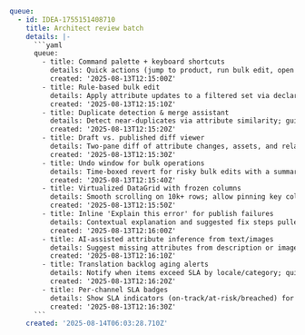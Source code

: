 ```yaml
queue:
  - id: IDEA-1755151408710
    title: Architect review batch
    details: |-
      ```yaml
      queue:
        - title: Command palette + keyboard shortcuts
          details: Quick actions (jump to product, run bulk edit, open saved view) with discoverable shortcut hints.
          created: '2025-08-13T12:15:00Z'
        - title: Rule-based bulk edit
          details: Apply attribute updates to a filtered set via declarative rules (if category=X and locale=Y then set Z).
          created: '2025-08-13T12:15:10Z'
        - title: Duplicate detection & merge assistant
          details: Detect near-duplicates via attribute similarity; guided merge with field-level picks.
          created: '2025-08-13T12:15:20Z'
        - title: Draft vs. published diff viewer
          details: Two-pane diff of attribute changes, assets, and relations before approve/publish.
          created: '2025-08-13T12:15:30Z'
        - title: Undo window for bulk operations
          details: Time-boxed revert for risky bulk edits with a summarized diff preview.
          created: '2025-08-13T12:15:40Z'
        - title: Virtualized DataGrid with frozen columns
          details: Smooth scrolling on 10k+ rows; allow pinning key columns and per-user column presets.
          created: '2025-08-13T12:15:50Z'
        - title: Inline 'Explain this error' for publish failures
          details: Contextual explanation and suggested fix steps pulled into the error row.
          created: '2025-08-13T12:16:00Z'
        - title: AI-assisted attribute inference from text/images
          details: Suggest missing attributes from description or image EXIF/vision cues; mark as suggested until confirmed.
          created: '2025-08-13T12:16:10Z'
        - title: Translation backlog aging alerts
          details: Notify when items exceed SLA by locale/category; quick-assign to translators.
          created: '2025-08-13T12:16:20Z'
        - title: Per-channel SLA badges
          details: Show SLA indicators (on-track/at-risk/breached) for export latency and failure rates.
          created: '2025-08-13T12:16:30Z'
      ```
    created: '2025-08-14T06:03:28.710Z'
```
